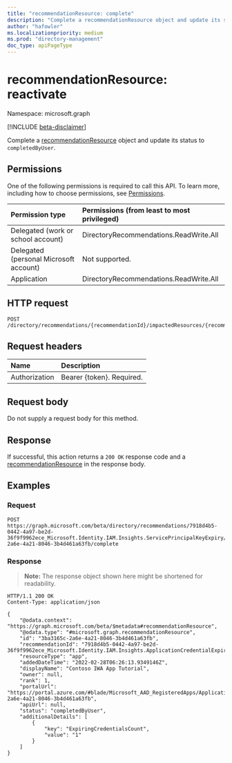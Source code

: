 ```yaml
---
title: "recommendationResource: complete"
description: "Complete a recommendationResource object and update its status to completedByUser."
author: "hafowler"
ms.localizationpriority: medium
ms.prod: "directory-management"
doc_type: apiPageType
---
```


# recommendationResource: reactivate
Namespace: microsoft.graph

[!INCLUDE [beta-disclaimer](../../includes/beta-disclaimer.md)]

Complete a [recommendationResource](../resources/recommendationresource.md) object and update its status to `completedByUser`.

## Permissions
One of the following permissions is required to call this API. To learn more, including how to choose permissions, see [Permissions](/graph/permissions-reference).

|Permission type|Permissions (from least to most privileged)|
|:---|:---|
|Delegated (work or school account)|DirectoryRecommendations.ReadWrite.All|
|Delegated (personal Microsoft account)|Not supported.|
|Application|DirectoryRecommendations.ReadWrite.All|

## HTTP request

<!-- {
  "blockType": "ignored"
}
-->
``` http
POST /directory/recommendations/{recommendationId}/impactedResources/{recommendationResourceId}/complete
```

## Request headers
|Name|Description|
|:---|:---|
|Authorization|Bearer {token}. Required.|

## Request body
Do not supply a request body for this method.

## Response

If successful, this action returns a `200 OK` response code and a [recommendationResource](../resources/recommendationresource.md) in the response body.

## Examples

### Request
<!-- {
  "blockType": "request",
  "name": "recommendationresourcethis.complete"
}
-->
``` http
POST https://graph.microsoft.com/beta/directory/recommendations/7918d4b5-0442-4a97-be2d-36f9f9962ece_Microsoft.Identity.IAM.Insights.ServicePrincipalKeyExpiry/impactedResources/3ba3165c-2a6e-4a21-8046-3b4d461a63fb/complete
```


### Response
>**Note:** The response object shown here might be shortened for readability.
<!-- {
  "blockType": "response",
  "truncated": true,
  "@odata.type": "microsoft.graph.recommendationResource"
}
-->
``` http
HTTP/1.1 200 OK
Content-Type: application/json

{
    "@odata.context": "https://graph.microsoft.com/beta/$metadata#recommendationResource",
    "@odata.type": "#microsoft.graph.recommendationResource",
    "id": "3ba3165c-2a6e-4a21-8046-3b4d461a63fb",
    "recommendationId": "7918d4b5-0442-4a97-be2d-36f9f9962ece_Microsoft.Identity.IAM.Insights.ApplicationCredentialExpiry",
    "resourceType": "app",
    "addedDateTime": "2022-02-28T06:26:13.9349146Z",
    "displayName": "Contoso IWA App Tutorial",
    "owner": null,
    "rank": 1,
    "portalUrl": "https://portal.azure.com/#blade/Microsoft_AAD_RegisteredApps/ApplicationMenuBlade/Credentials/appId/3ba3165c-2a6e-4a21-8046-3b4d461a63fb",
    "apiUrl": null,
    "status": "completedByUser",
    "additionalDetails": [
        {
            "key": "ExpiringCredentialsCount",
            "value": "1"
        }
    ]
}
```
